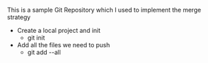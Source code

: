 This is a sample Git Repository which I used to implement the merge strategy

* Create a local project and init
    * git init
* Add all the files we need to push
    * git add --all
